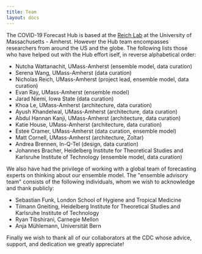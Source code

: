 ```yaml
---
title: Team
layout: docs
---
```


The COVID-19 Forecast Hub is based at the <a href="https://reichlab.io/" target="_blank">Reich Lab</a> at the University of Massachusetts - Amherst. However the Hub team encompasses researchers from around the US and the globe. The following lists those who have helped out with the Hub effort iself, in reverse alphabetical order: 

 - Nutcha Wattanachit, UMass-Amherst (ensemble model, data curation)
 - Serena Wang, UMass-Amherst (data curation)
 - Nicholas Reich, UMass-Amherst (project lead, ensemble model, data curation)
 - Evan Ray, UMass-Amherst (ensemble model)
 - Jarad Niemi, Iowa State (data curation)
 - Khoa Le, UMass-Amherst (architecture, data curation)
 - Ayush Khandelwal, UMass-Amherst (architecture, data curation)
 - Abdul Hannan Kanji, UMass-Amherst (architecture, data curation)
 - Katie House, UMass-Amherst (architecture, data curation)
 - Estee Cramer, UMass-Amherst (data curation, ensemble model)
 - Matt Cornell, UMass-Amherst (architecture, Zoltar)
 - Andrea Brennen, In-Q-Tel (design, data curation)
 - Johannes Bracher, Heidelberg Institute for Theoretical Studies and Karlsruhe Institute of Technology (ensemble model, data curation)
 
 We also have had the privilege of working with a global team of forecasting experts on thinking about our ensemble model. The "ensemble advisory team" consists of the following individuals, whom we wish to acknowledge and thank publicly:
 
  - Sebastian Funk, London School of Hygiene and Tropical Medicine
  - Tilmann Gneiting, Heidelberg Institute for Theoretical Studies and Karlsruhe Institute of Technology
  - Ryan Tibshirani, Carnegie Mellon
  - Anja Mühlemann, Universität Bern
  
Finally we wish to thank all of our collaborators at the CDC whose advice, support, and dedication we greatly appreciate! 
